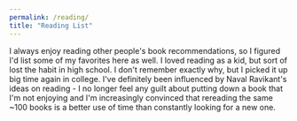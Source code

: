 ```yaml
---
permalink: /reading/
title: "Reading List"
---
```


I always enjoy reading other people's book recommendations, so I figured I'd list some of my favorites here as well. I loved reading as a kid, but sort of lost the habit in high school. I don't remember exactly why, but I picked it up big time again in college. I've definitely been influenced by Naval Ravikant's ideas on reading - I no longer feel any guilt about putting down a book that I'm not enjoying and I'm increasingly convinced that rereading the same ~100 books is a better use of time than constantly looking for a new one. 